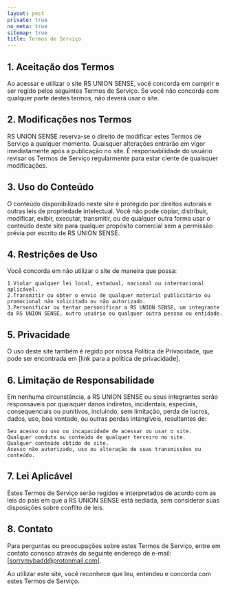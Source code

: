 ```yaml
---
layout: post
private: true
no_meta: true
sitemap: true
title: Termos de Serviço
---
```


## 1. Aceitação dos Termos

Ao acessar e utilizar o site RS UNION SENSE, você concorda em cumprir e ser regido pelos seguintes Termos de Serviço. Se você não concorda com qualquer parte destes termos, não deverá usar o site.
## 2. Modificações nos Termos

RS UNION SENSE reserva-se o direito de modificar estes Termos de Serviço a qualquer momento. Quaisquer alterações entrarão em vigor imediatamente após a publicação no site. É responsabilidade do usuário revisar os Termos de Serviço regularmente para estar ciente de quaisquer modificações.
## 3. Uso do Conteúdo

O conteúdo disponibilizado neste site é protegido por direitos autorais e outras leis de propriedade intelectual. Você não pode copiar, distribuir, modificar, exibir, executar, transmitir, ou de qualquer outra forma usar o conteúdo deste site para qualquer propósito comercial sem a permissão prévia por escrito de RS UNION SENSE.
## 4. Restrições de Uso

Você concorda em não utilizar o site de maneira que possa:

    1.Violar qualquer lei local, estadual, nacional ou internacional aplicável.
    2.Transmitir ou obter o envio de qualquer material publicitário ou promocional não solicitado ou não autorizado.
    3.Personificar ou tentar personificar a RS UNION SENSE, um integrante da RS UNION SENSE, outro usuário ou qualquer outra pessoa ou entidade.

## 5. Privacidade

O uso deste site também é regido por nossa Política de Privacidade, que pode ser encontrada em [link para a política de privacidade].
## 6. Limitação de Responsabilidade

Em nenhuma circunstância, a RS UNION SENSE ou seus integrantes serão responsáveis por quaisquer danos indiretos, incidentais, especiais, consequenciais ou punitivos, incluindo, sem limitação, perda de lucros, dados, uso, boa vontade, ou outras perdas intangíveis, resultantes de:

    Seu acesso ou uso ou incapacidade de acessar ou usar o site.
    Qualquer conduta ou conteúdo de qualquer terceiro no site.
    Qualquer conteúdo obtido do site.
    Acesso não autorizado, uso ou alteração de suas transmissões ou conteúdo.

## 7. Lei Aplicável

Estes Termos de Serviço serão regidos e interpretados de acordo com as leis do país em que a RS UNION SENSE está sediada, sem considerar suas disposições sobre conflito de leis.
## 8. Contato

Para perguntas ou preocupações sobre estes Termos de Serviço, entre em contato conosco através do seguinte endereço de e-mail: [sorrymybadd@protonmail.com].

Ao utilizar este site, você reconhece que leu, entendeu e concorda com estes Termos de Serviço.
